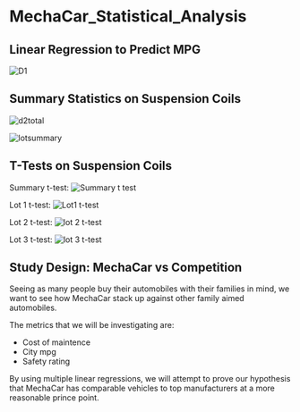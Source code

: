 # MechaCar_Statistical_Analysis

## Linear Regression to Predict MPG
![D1](https://user-images.githubusercontent.com/95390073/168406999-da62f1f8-c5ea-4373-a8de-87947a4797cd.png)


## Summary Statistics on Suspension Coils
![d2total](https://user-images.githubusercontent.com/95390073/168407125-8ba910d7-ecb3-4bcf-99ef-7017dccba05f.png)

![lotsummary](https://user-images.githubusercontent.com/95390073/168407674-27a99d20-3805-4292-8c96-81efdcd7d2a0.jpg)

## T-Tests on Suspension Coils
Summary t-test:
![Summary t test](https://user-images.githubusercontent.com/95390073/168407676-08a10868-ecb3-45f2-b824-dc9c9230c0ff.png)

Lot 1 t-test:
![Lot1 t-test](https://user-images.githubusercontent.com/95390073/168407693-3e56eee8-4445-41f9-aee3-7e4bb3e087ad.png)

Lot 2 t-test:
![lot 2 t-test](https://user-images.githubusercontent.com/95390073/168407715-58923d40-8086-44f1-9ddf-b53f9bd978f8.png)

Lot 3 t-test:
![lot 3 t-test](https://user-images.githubusercontent.com/95390073/168407741-eb6dc387-571d-4d0d-93b1-6439700ec055.png)

## Study Design: MechaCar vs Competition

Seeing as many people buy their automobiles with their families in mind, we want to see how MechaCar stack up against other family aimed automobiles.

The metrics that we will be investigating are:
* Cost of maintence
* City mpg
* Safety rating

By using multiple linear regressions, we will attempt to prove our hypothesis that MechaCar has comparable vehicles to top manufacturers at a more reasonable prince point.
